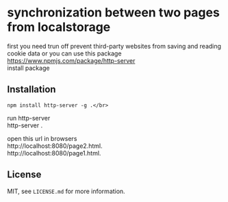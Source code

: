 # synchronization between two pages from localstorage

first you need trun off prevent third-party websites from saving and reading cookie data or you can use this package</br> https://www.npmjs.com/package/http-server</br>
install package</br>

## Installation
```
npm install http-server -g .</br>
```

run http-server</br>
http-server .</br>

open this url in browsers</br>
http://localhost:8080/page2.html.</br>
http://localhost:8080/page1.html.</br>

## License

MIT, see `LICENSE.md` for more information.
